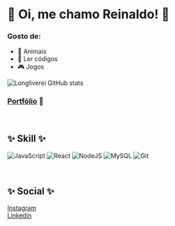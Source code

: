 # 👾 Oi, me chamo Reinaldo! 👾

### Gosto de:
- 🐤 Animais
- 👻 Ler códigos
- 🎮 Jogos

![Longliverei GitHub stats](https://github-readme-stats.vercel.app/api?username=longliverei&theme=cobalt)
### [Portfólio](https://longliverei.github.io) 👹

<br>

## ✨ Skill ✨
![JavaScript](https://img.shields.io/badge/javascript-%23323330.svg?style=for-the-badge&logo=javascript&logoColor=%23F7DF1E) ![React](https://img.shields.io/badge/react-%2320232a.svg?style=for-the-badge&logo=react&logoColor=%2361DAFB) 	![NodeJS](https://img.shields.io/badge/node.js-6DA55F?style=for-the-badge&logo=node.js&logoColor=white)
![MySQL](https://img.shields.io/badge/mysql-%2300f.svg?style=for-the-badge&logo=mysql&logoColor=white) 	![Git](https://img.shields.io/badge/git-%23F05033.svg?style=for-the-badge&logo=git&logoColor=white)

<br>

## ✨ Social ✨
[Instagram](https://www.instagram.com/longlivereina/)
<br>
[Linkedin](https://www.linkedin.com/in/reinaldoybk)
